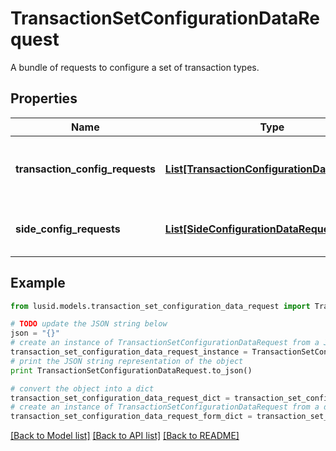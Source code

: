 # TransactionSetConfigurationDataRequest

A bundle of requests to configure a set of transaction types.

## Properties
Name | Type | Description | Notes
------------ | ------------- | ------------- | -------------
**transaction_config_requests** | [**List[TransactionConfigurationDataRequest]**](TransactionConfigurationDataRequest.md) | Collection of transaction type models | 
**side_config_requests** | [**List[SideConfigurationDataRequest]**](SideConfigurationDataRequest.md) | Collection of side definition requests. | [optional] 

## Example

```python
from lusid.models.transaction_set_configuration_data_request import TransactionSetConfigurationDataRequest

# TODO update the JSON string below
json = "{}"
# create an instance of TransactionSetConfigurationDataRequest from a JSON string
transaction_set_configuration_data_request_instance = TransactionSetConfigurationDataRequest.from_json(json)
# print the JSON string representation of the object
print TransactionSetConfigurationDataRequest.to_json()

# convert the object into a dict
transaction_set_configuration_data_request_dict = transaction_set_configuration_data_request_instance.to_dict()
# create an instance of TransactionSetConfigurationDataRequest from a dict
transaction_set_configuration_data_request_form_dict = transaction_set_configuration_data_request.from_dict(transaction_set_configuration_data_request_dict)
```
[[Back to Model list]](../README.md#documentation-for-models) [[Back to API list]](../README.md#documentation-for-api-endpoints) [[Back to README]](../README.md)


